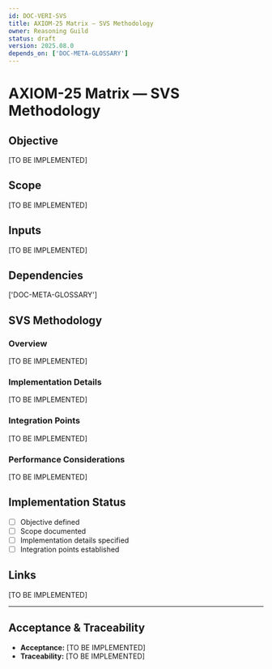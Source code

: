 ```yaml
---
id: DOC-VERI-SVS
title: AXIOM-25 Matrix — SVS Methodology
owner: Reasoning Guild
status: draft
version: 2025.08.0
depends_on: ['DOC-META-GLOSSARY']
---
```


# AXIOM-25 Matrix — SVS Methodology

## Objective
[TO BE IMPLEMENTED]

## Scope
[TO BE IMPLEMENTED]

## Inputs
[TO BE IMPLEMENTED]

## Dependencies
['DOC-META-GLOSSARY']

## SVS Methodology

### Overview
[TO BE IMPLEMENTED]

### Implementation Details
[TO BE IMPLEMENTED]

### Integration Points
[TO BE IMPLEMENTED]

### Performance Considerations
[TO BE IMPLEMENTED]

## Implementation Status
- [ ] Objective defined
- [ ] Scope documented
- [ ] Implementation details specified
- [ ] Integration points established

## Links
[TO BE IMPLEMENTED]

---

## Acceptance & Traceability
- **Acceptance:** [TO BE IMPLEMENTED]
- **Traceability:** [TO BE IMPLEMENTED]

